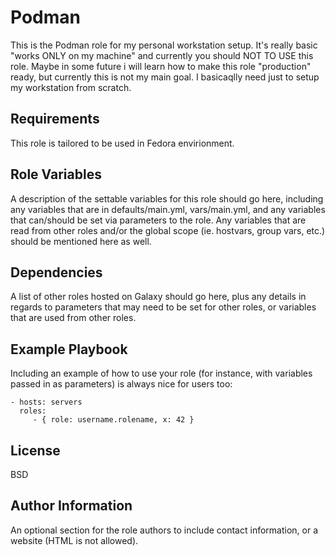 # Podman

This is the Podman role for my personal workstation setup. It's really basic "works ONLY on my machine" and currently you should NOT TO USE this role. Maybe in some future i will learn how to make this role "production" ready, but currently this is not my main goal. I basicaqlly need just to setup my workstation from scratch.

## Requirements

This role is tailored to be used in Fedora envirionment.

## Role Variables

A description of the settable variables for this role should go here, including any variables that are in defaults/main.yml, vars/main.yml, and any variables that can/should be set via parameters to the role. Any variables that are read from other roles and/or the global scope (ie. hostvars, group vars, etc.) should be mentioned here as well.

## Dependencies

A list of other roles hosted on Galaxy should go here, plus any details in regards to parameters that may need to be set for other roles, or variables that are used from other roles.

## Example Playbook

Including an example of how to use your role (for instance, with variables passed in as parameters) is always nice for users too:

    - hosts: servers
      roles:
         - { role: username.rolename, x: 42 }

## License

BSD

## Author Information

An optional section for the role authors to include contact information, or a website (HTML is not allowed).

